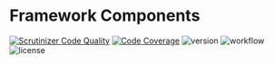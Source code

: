 # Framework Components

[![Scrutinizer Code Quality](https://scrutinizer-ci.com/g/rwarasaurus/beast/badges/quality-score.png?b=master)](https://scrutinizer-ci.com/g/rwarasaurus/beast/?branch=master) [![Code Coverage](https://scrutinizer-ci.com/g/rwarasaurus/beast/badges/coverage.png?b=master)](https://scrutinizer-ci.com/g/rwarasaurus/beast/?branch=master)
![version](https://img.shields.io/github/v/tag/rwarasaurus/beast)
![workflow](https://img.shields.io/github/workflow/status/rwarasaurus/beast/Composer)
![license](https://img.shields.io/github/license/rwarasaurus/beast)
